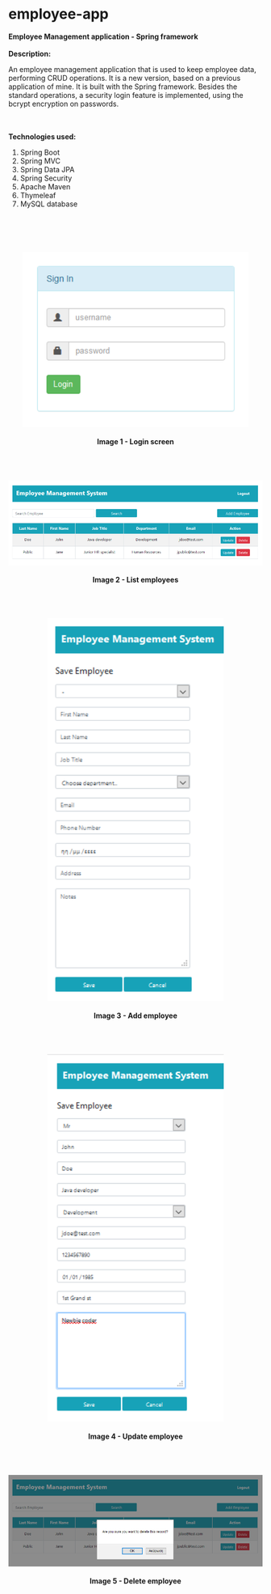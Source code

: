 # employee-app
<b>Employee Management application - Spring framework</b>
<br><br>
<b>Description:</b>

An employee management application that is used to keep employee data, performing
CRUD operations. It is a new version, based on a previous application of mine.
It is built with the Spring framework. Besides the standard operations, a security
login feature is implemented, using the bcrypt encryption on passwords.

<br><br>
<b>Technologies used:</b>
<br>
<ol>
	<li>Spring Boot</li>
	<li>Spring MVC</li>
	<li>Spring Data JPA</li>
	<li>Spring Security</li>
	<li>Apache Maven</li>
	<li>Thymeleaf</li>
	<li>MySQL database</li>
</ol>

# 

<br><br>
<div align="center">
	<kbd><img src="./images/01.Login.png" width="450" /></kbd>
	<br><br>
	<b>Image 1 - Login screen</b>
</div>
<br><br>
<br><br>
<div align="center">
	<kbd><img src="./images/02.Employee_List.png" width="650" /></kbd>
	<br><br>
	<b>Image 2 - List employees</b>
</div>
<br><br>
<br><br>
<div align="center">
	<kbd><img src="./images/03.Add_Employee.png" width="350" /></kbd>
	<br><br>
	<b>Image 3 - Add employee</b>
</div>
<br><br>
<br><br>
<div align="center">
	<kbd><img src="./images/04.Update_Employee.png" width="350" /></kbd>
	<br><br>
	<b>Image 4 - Update employee</b>
</div>
<br><br>
<br><br>
<div align="center">
	<kbd><img src="./images/05.Delete_Employee.png" width="650" /></kbd>
	<br><br>
	<b>Image 5 - Delete employee</b>
</div>
<br><br>
<br><br>
